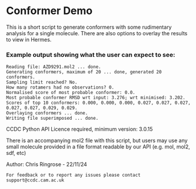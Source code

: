 # Conformer Demo

This is a short script to generate conformers with some rudimentary analysis for a single molecule.
There are also options to overlay the results to view in Hermes.

### Example output showing what the user can expect to see:

```
Reading file: AZD9291.mol2 ... done.
Generating conformers, maximum of 20 ... done, generated 20 conformers.
Sampling limit reached? No.
How many rotamers had no observations? 0.
Normalised score of most probable conformer: 0.0.
Most probable conformer RMSD wrt input: 3.276; wrt minimised: 3.202.
Scores of top 10 conformers: 0.000, 0.000, 0.000, 0.027, 0.027, 0.027, 0.027, 0.027, 0.029, 0.029.
Overlaying conformers ... done.
Writing file superimposed ... done.
```

CCDC Python API Licence required, minimum version: 3.0.15

There is an accompanying mol2 file with this script, but users may use any small molecule provided in a file format readable by our API (e.g. mol, mol2, sdf, etc)

Author: Chris Ringrose - 22/11/24

    For feedback or to report any issues please contact support@ccdc.cam.ac.uk
